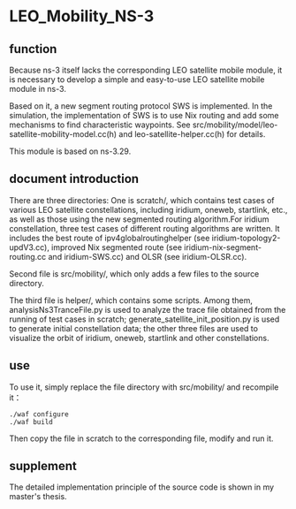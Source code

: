# LEO_Mobility_NS-3
## function
Because ns-3 itself lacks the corresponding LEO satellite mobile module, it is necessary to develop a simple and easy-to-use LEO satellite mobile module in ns-3.

Based on it, a new segment routing protocol SWS is implemented. In the simulation, the implementation of SWS is to use Nix routing and add some mechanisms to find characteristic waypoints. See src/mobility/model/leo-satellite-mobility-model.cc(h) and leo-satellite-helper.cc(h) for details.

This module is based on ns-3.29.

## document introduction

There are three directories:
One is scratch/, which contains test cases of various LEO satellite constellations, including iridium, oneweb, startlink, etc., as well as those using the new segmented routing algorithm.For iridium constellation, three test cases of different routing algorithms are written. It includes the best route of ipv4globalroutinghelper (see iridium-topology2-updV3.cc), improved Nix segmented route (see iridium-nix-segment-routing.cc and iridium-SWS.cc) and OLSR (see iridium-OLSR.cc).

Second file is src/mobility/, which only adds a few files to the source directory.

The third file is helper/, which contains some scripts. Among them, analysisNs3TranceFile.py is used to analyze the trace file obtained from the running of test cases in scratch; generate_satellite_init_position.py is used to generate initial constellation data; the other three files are used to visualize the orbit of iridium, oneweb, startlink and other constellations.


## use
To use it, simply replace the file directory with src/mobility/ and recompile it：
```
./waf configure
./waf build
```
Then copy the file in scratch to the corresponding file, modify and run it.


## supplement
The detailed implementation principle of the source code is shown in my master's thesis.

